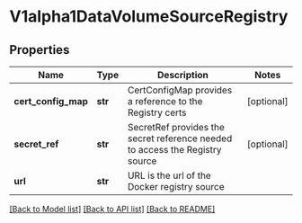 # V1alpha1DataVolumeSourceRegistry

## Properties
Name | Type | Description | Notes
------------ | ------------- | ------------- | -------------
**cert_config_map** | **str** | CertConfigMap provides a reference to the Registry certs | [optional] 
**secret_ref** | **str** | SecretRef provides the secret reference needed to access the Registry source | [optional] 
**url** | **str** | URL is the url of the Docker registry source | 

[[Back to Model list]](../README.md#documentation-for-models) [[Back to API list]](../README.md#documentation-for-api-endpoints) [[Back to README]](../README.md)


